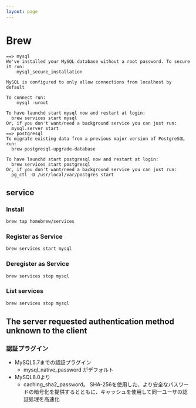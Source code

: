 ```yaml
---
layout: page
---
```


# Brew

```
==> mysql
We've installed your MySQL database without a root password. To secure it run:
    mysql_secure_installation

MySQL is configured to only allow connections from localhost by default

To connect run:
    mysql -uroot

To have launchd start mysql now and restart at login:
  brew services start mysql
Or, if you don't want/need a background service you can just run:
  mysql.server start
==> postgresql
To migrate existing data from a previous major version of PostgreSQL run:
  brew postgresql-upgrade-database

To have launchd start postgresql now and restart at login:
  brew services start postgresql
Or, if you don't want/need a background service you can just run:
  pg_ctl -D /usr/local/var/postgres start
```

## service

### Install

```sh
brew tap homebrew/services
```

### Register as Service

```sh
brew services start mysql
```

### Deregister as Service

```sh
brew services stop mysql
```

### List services

```sh
brew services stop mysql
```

## The server requested authentication method unknown to the client

### 認証プラグイン

* MySQL5.7までの認証プラグイン
    * mysql_native_password がデフォルト
* MySQL8.0より
    * caching_sha2_password。 SHA-256を使用した、より安全なパスワードの暗号化を提供するとともに、キャッシュを使用して同一ユーザの認証処理を高速化